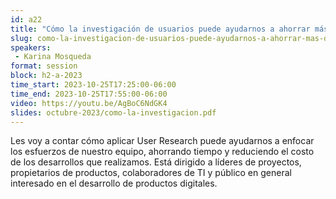 ```yaml
---
id: a22
title: "Cómo la investigación de usuarios puede ayudarnos a ahorrar más de un millón de pesos"
slug: como-la-investigacion-de-usuarios-puede-ayudarnos-a-ahorrar-mas-de-un-millon-de-pesos
speakers:
 - Karina Mosqueda
format: session
block: h2-a-2023
time_start: 2023-10-25T17:25:00-06:00
time_end: 2023-10-25T17:55:00-06:00
video: https://youtu.be/AgBoC6NdGK4
slides: octubre-2023/como-la-investigacion.pdf
---
```


Les voy a contar cómo aplicar User Research puede ayudarnos a enfocar los esfuerzos de nuestro equipo, ahorrando tiempo y reduciendo el costo de los desarrollos que realizamos. Está dirigido a líderes de proyectos, propietarios de productos, colaboradores de TI y público en general interesado en el desarrollo de productos digitales.
